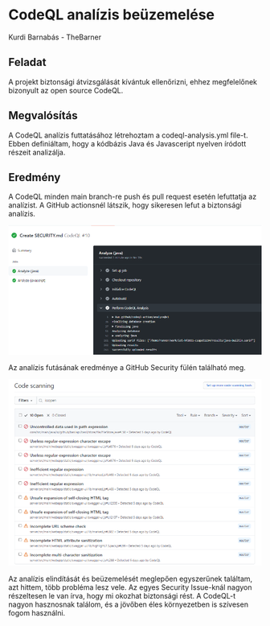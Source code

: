# CodeQL analízis beüzemelése
Kurdi Barnabás - TheBarner

## Feladat
A projekt biztonsági átvizsgálását kívántuk ellenőrizni, ehhez megfelelőnek bizonyult az open source CodeQL.

## Megvalósítás
A CodeQL analízis futtatásához létrehoztam a codeql-analysis.yml file-t. Ebben definiáltam, hogy a kódbázis Java és Javasceript nyelven íródott részeit analizálja. 

## Eredmény
A CodeQL minden main branch-re push és pull request esetén lefuttatja az analízist. A GitHub actionsnél látszik, hogy sikeresen lefut a biztonsági analízis.

![](./images/cql1.png)

Az analízis futásának eredménye a GitHub Security fülén található meg. 

![](./images/cql2.png)

Az analízis elindítását és beüzemelését meglepően egyszerűnek találtam, azt hittem, több probléma lesz vele. Az egyes Security Issue-knál nagyon részeltesen le van írva, hogy mi okozhat biztonsági rést. A CodeQL-t nagyon hasznosnak találom, és a jövőben éles környezetben is szívesen fogom használni.
